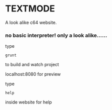 # TEXTMODE
A look alike c64 website.

### no basic interpreter! only a look alike......
type
```
grunt
```
to build and watch project

localhost:8080 for preview


type
```
help
```
inside website for help
